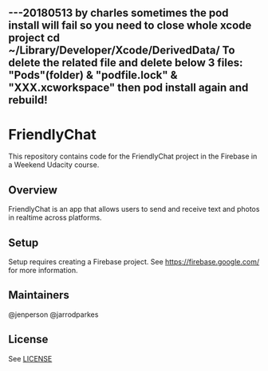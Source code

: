 ---20180513 by charles
sometimes the pod install will fail
so you need to close whole xcode project 
cd ~/Library/Developer/Xcode/DerivedData/
To delete the related file 
and delete below 3 files: "Pods"(folder) & "podfile.lock" & "XXX.xcworkspace"
then pod install again 
and rebuild!
---
# FriendlyChat

This repository contains code for the FriendlyChat project in the Firebase in a Weekend Udacity course.

## Overview

FriendlyChat is an app that allows users to send and receive text and photos in realtime across platforms.

## Setup

Setup requires creating a Firebase project. See https://firebase.google.com/ for more information.

## Maintainers

@jenperson
@jarrodparkes

## License
See [LICENSE](LICENSE)
